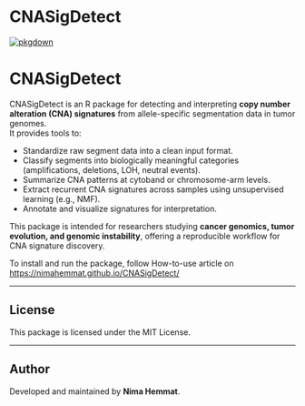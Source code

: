 
<!-- README.md is generated from README.Rmd. Please edit that file -->

# CNASigDetect

<!-- badges: start -->

[![pkgdown](https://github.com/nimahemmat/CNASigDetect/actions/workflows/pkgdown.yaml/badge.svg)](https://github.com/nimahemmat/CNASigDetect/actions/workflows/pkgdown.yaml)
<!-- badges: end -->

# CNASigDetect

CNASigDetect is an R package for detecting and interpreting **copy
number alteration (CNA) signatures** from allele-specific segmentation
data in tumor genomes.  
It provides tools to:

- Standardize raw segment data into a clean input format.  
- Classify segments into biologically meaningful categories
  (amplifications, deletions, LOH, neutral events).  
- Summarize CNA patterns at cytoband or chromosome-arm levels.  
- Extract recurrent CNA signatures across samples using unsupervised
  learning (e.g., NMF).  
- Annotate and visualize signatures for interpretation.

This package is intended for researchers studying **cancer genomics,
tumor evolution, and genomic instability**, offering a reproducible
workflow for CNA signature discovery.

To install and run the package, follow How-to-use article on
<https://nimahemmat.github.io/CNASigDetect/>

------------------------------------------------------------------------

## License

This package is licensed under the MIT License.

------------------------------------------------------------------------

## Author

Developed and maintained by **Nima Hemmat**.
